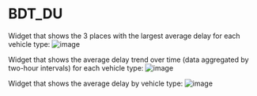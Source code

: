 # BDT_DU

Widget that shows the 3 places with the largest average delay for each vehicle type:
![image](https://github.com/user-attachments/assets/f0b2d291-040c-4774-847e-e1c20105e1f3)

Widget that shows the average delay trend over time (data aggregated by two-hour intervals) for each vehicle type:
![image](https://github.com/user-attachments/assets/968b0927-edbe-4a8f-95a1-ad7ce3a4e2ea)

Widget that shows the average delay by vehicle type:
![image](https://github.com/user-attachments/assets/72994521-311e-41b2-be37-008fc266b419)
